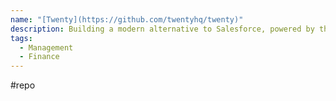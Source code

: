 ```yaml
---
name: "[Twenty](https://github.com/twentyhq/twenty)"
description: Building a modern alternative to Salesforce, powered by the community.
tags:
  - Management
  - Finance
---
```

#repo